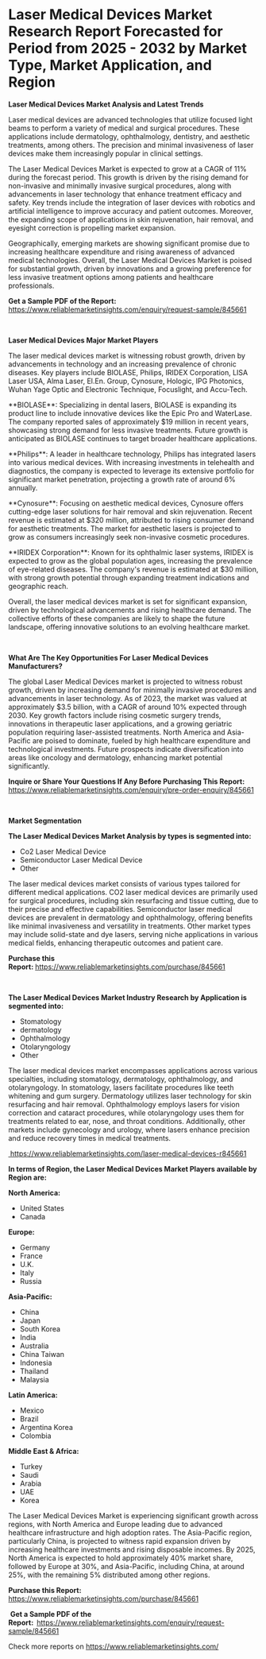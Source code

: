 <p><h1>Laser Medical Devices Market Research Report Forecasted for Period from 2025 -  2032 by Market Type, Market Application, and Region</h1></p><p><strong>Laser Medical Devices Market Analysis and Latest Trends</strong></p>
<p><p>Laser medical devices are advanced technologies that utilize focused light beams to perform a variety of medical and surgical procedures. These applications include dermatology, ophthalmology, dentistry, and aesthetic treatments, among others. The precision and minimal invasiveness of laser devices make them increasingly popular in clinical settings.</p><p>The Laser Medical Devices Market is expected to grow at a CAGR of 11% during the forecast period. This growth is driven by the rising demand for non-invasive and minimally invasive surgical procedures, along with advancements in laser technology that enhance treatment efficacy and safety. Key trends include the integration of laser devices with robotics and artificial intelligence to improve accuracy and patient outcomes. Moreover, the expanding scope of applications in skin rejuvenation, hair removal, and eyesight correction is propelling market expansion.</p><p>Geographically, emerging markets are showing significant promise due to increasing healthcare expenditure and rising awareness of advanced medical technologies. Overall, the Laser Medical Devices Market is poised for substantial growth, driven by innovations and a growing preference for less invasive treatment options among patients and healthcare professionals.</p></p>
<p><strong>Get a Sample PDF of the Report:&nbsp;</strong> <a href="https://www.reliablemarketinsights.com/enquiry/request-sample/845661?utm_campaign=2188&utm_medium=2&utm_source=Github&utm_content=ia&utm_term=04032025&utm_id=laser-medical-devices">https://www.reliablemarketinsights.com/enquiry/request-sample/845661</a></p>
<p>&nbsp;</p>
<p><strong>Laser Medical Devices Major Market Players</strong></p>
<p><p>The laser medical devices market is witnessing robust growth, driven by advancements in technology and an increasing prevalence of chronic diseases. Key players include BIOLASE, Philips, IRIDEX Corporation, LISA Laser USA, Alma Laser, El.En. Group, Cynosure, Hologic, IPG Photonics, Wuhan Yage Optic and Electronic Technique, Focuslight, and Accu-Tech.</p><p>**BIOLASE**: Specializing in dental lasers, BIOLASE is expanding its product line to include innovative devices like the Epic Pro and WaterLase. The company reported sales of approximately $19 million in recent years, showcasing strong demand for less invasive treatments. Future growth is anticipated as BIOLASE continues to target broader healthcare applications.</p><p>**Philips**: A leader in healthcare technology, Philips has integrated lasers into various medical devices. With increasing investments in telehealth and diagnostics, the company is expected to leverage its extensive portfolio for significant market penetration, projecting a growth rate of around 6% annually.</p><p>**Cynosure**: Focusing on aesthetic medical devices, Cynosure offers cutting-edge laser solutions for hair removal and skin rejuvenation. Recent revenue is estimated at $320 million, attributed to rising consumer demand for aesthetic treatments. The market for aesthetic lasers is projected to grow as consumers increasingly seek non-invasive cosmetic procedures.</p><p>**IRIDEX Corporation**: Known for its ophthalmic laser systems, IRIDEX is expected to grow as the global population ages, increasing the prevalence of eye-related diseases. The company's revenue is estimated at $30 million, with strong growth potential through expanding treatment indications and geographic reach.</p><p>Overall, the laser medical devices market is set for significant expansion, driven by technological advancements and rising healthcare demand. The collective efforts of these companies are likely to shape the future landscape, offering innovative solutions to an evolving healthcare market.</p></p>
<p>&nbsp;</p>
<p><strong>What Are The Key Opportunities For Laser Medical Devices Manufacturers?</strong></p>
<p><p>The global Laser Medical Devices market is projected to witness robust growth, driven by increasing demand for minimally invasive procedures and advancements in laser technology. As of 2023, the market was valued at approximately $3.5 billion, with a CAGR of around 10% expected through 2030. Key growth factors include rising cosmetic surgery trends, innovations in therapeutic laser applications, and a growing geriatric population requiring laser-assisted treatments. North America and Asia-Pacific are poised to dominate, fueled by high healthcare expenditure and technological investments. Future prospects indicate diversification into areas like oncology and dermatology, enhancing market potential significantly.</p></p>
<p><strong>Inquire or Share Your Questions If Any Before Purchasing This Report:</strong> <a href="https://www.reliablemarketinsights.com/enquiry/pre-order-enquiry/845661?utm_campaign=2188&utm_medium=2&utm_source=Github&utm_content=ia&utm_term=04032025&utm_id=laser-medical-devices">https://www.reliablemarketinsights.com/enquiry/pre-order-enquiry/845661</a></p>
<p>&nbsp;</p>
<p><strong>Market Segmentation</strong></p>
<p><strong>The Laser Medical Devices Market Analysis by types is segmented into:</strong></p>
<p><ul><li>Co2 Laser Medical Device</li><li>Semiconductor Laser Medical Device</li><li>Other</li></ul></p>
<p><p>The laser medical devices market consists of various types tailored for different medical applications. CO2 laser medical devices are primarily used for surgical procedures, including skin resurfacing and tissue cutting, due to their precise and effective capabilities. Semiconductor laser medical devices are prevalent in dermatology and ophthalmology, offering benefits like minimal invasiveness and versatility in treatments. Other market types may include solid-state and dye lasers, serving niche applications in various medical fields, enhancing therapeutic outcomes and patient care.</p></p>
<p><strong>Purchase this Report:&nbsp;</strong><a href="https://www.reliablemarketinsights.com/purchase/845661?utm_campaign=2188&utm_medium=2&utm_source=Github&utm_content=ia&utm_term=04032025&utm_id=laser-medical-devices">https://www.reliablemarketinsights.com/purchase/845661</a></p>
<p>&nbsp;</p>
<p><strong>The Laser Medical Devices Market Industry Research by Application is segmented into:</strong></p>
<p><ul><li>Stomatology</li><li>dermatology</li><li>Ophthalmology</li><li>Otolaryngology</li><li>Other</li></ul></p>
<p><p>The laser medical devices market encompasses applications across various specialties, including stomatology, dermatology, ophthalmology, and otolaryngology. In stomatology, lasers facilitate procedures like teeth whitening and gum surgery. Dermatology utilizes laser technology for skin resurfacing and hair removal. Ophthalmology employs lasers for vision correction and cataract procedures, while otolaryngology uses them for treatments related to ear, nose, and throat conditions. Additionally, other markets include gynecology and urology, where lasers enhance precision and reduce recovery times in medical treatments.</p></p>
<p><a href="https://www.reliablemarketinsights.com/laser-medical-devices-r845661?utm_campaign=2188&utm_medium=2&utm_source=Github&utm_content=ia&utm_term=04032025&utm_id=laser-medical-devices">&nbsp;https://www.reliablemarketinsights.com/laser-medical-devices-r845661</a></p>
<p><strong>In terms of Region, the Laser Medical Devices Market Players available by Region are:</strong></p>
<p>
    <p> <strong> North America: </strong>
        <ul>
            <li>United States</li>
            <li>Canada</li>
        </ul>
        </p> 
    <p> <strong> Europe: </strong>
        <ul>
            <li>Germany</li>
            <li>France</li>
            <li>U.K.</li>
            <li>Italy</li>
            <li>Russia</li>
        </ul>
        </p> 
    <p> <strong> Asia-Pacific: </strong>
        <ul>
            <li>China</li>
            <li>Japan</li>
            <li>South Korea</li>
            <li>India</li>
            <li>Australia</li>
            <li>China Taiwan</li>
            <li>Indonesia</li>
            <li>Thailand</li>
            <li>Malaysia</li>
        </ul>
        </p> 
    <p> <strong> Latin America: </strong>
        <ul>
            <li>Mexico</li>
            <li>Brazil</li>
            <li>Argentina Korea</li>
            <li>Colombia</li>
        </ul>
        </p> 
    <p> <strong> Middle East & Africa: </strong>
        <ul>
            <li>Turkey</li>
            <li>Saudi</li>
            <li>Arabia</li>
            <li>UAE</li>
            <li>Korea</li>
        </ul>
    </p>
    </p>
<p><p>The Laser Medical Devices Market is experiencing significant growth across regions, with North America and Europe leading due to advanced healthcare infrastructure and high adoption rates. The Asia-Pacific region, particularly China, is projected to witness rapid expansion driven by increasing healthcare investments and rising disposable incomes. By 2025, North America is expected to hold approximately 40% market share, followed by Europe at 30%, and Asia-Pacific, including China, at around 25%, with the remaining 5% distributed among other regions.</p></p>
<p><strong>Purchase this Report: </strong><a href="https://www.reliablemarketinsights.com/purchase/845661?utm_campaign=2188&utm_medium=2&utm_source=Github&utm_content=ia&utm_term=04032025&utm_id=laser-medical-devices">https://www.reliablemarketinsights.com/purchase/845661</a></p>
<p>&nbsp;<strong>Get a Sample PDF of the Report:&nbsp;&nbsp;</strong><a href="https://www.reliablemarketinsights.com/enquiry/request-sample/845661?utm_campaign=2188&utm_medium=2&utm_source=Github&utm_content=ia&utm_term=04032025&utm_id=laser-medical-devices">https://www.reliablemarketinsights.com/enquiry/request-sample/845661</a></p>
<p><strong></strong></p>
<p>Check more reports on <a href="https://www.reliablemarketinsights.com/?utm_campaign=2188&utm_medium=2&utm_source=Github&utm_content=ia&utm_term=04032025&utm_id=laser-medical-devices">https://www.reliablemarketinsights.com/</a></p>